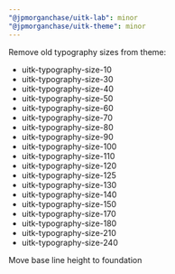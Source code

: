 ```yaml
---
"@jpmorganchase/uitk-lab": minor
"@jpmorganchase/uitk-theme": minor
---
```


Remove old typography sizes from theme:

- uitk-typography-size-10
- uitk-typography-size-30
- uitk-typography-size-40
- uitk-typography-size-50
- uitk-typography-size-60
- uitk-typography-size-70
- uitk-typography-size-80
- uitk-typography-size-90
- uitk-typography-size-100
- uitk-typography-size-110
- uitk-typography-size-120
- uitk-typography-size-125
- uitk-typography-size-130
- uitk-typography-size-140
- uitk-typography-size-150
- uitk-typography-size-170
- uitk-typography-size-180
- uitk-typography-size-210
- uitk-typography-size-240

Move base line height to foundation
